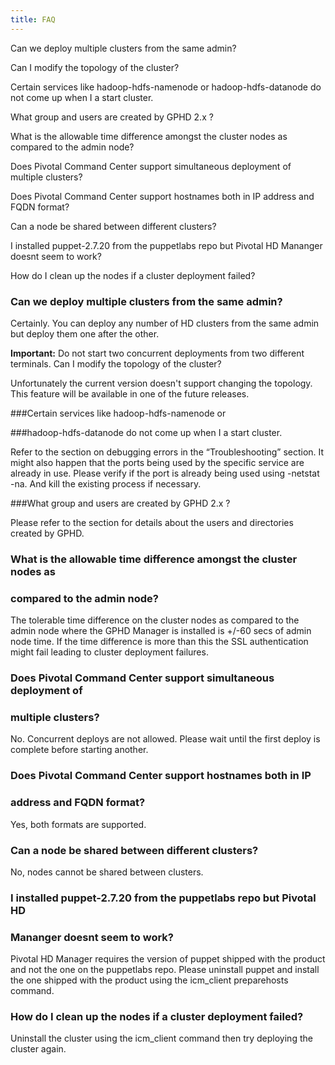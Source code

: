 ```yaml
---
title: FAQ
---
```


Can we deploy multiple clusters from the same admin?

Can I modify the topology of the cluster?

Certain services like hadoop-hdfs-namenode or hadoop-hdfs-datanode do not come
up when I a start cluster.

What group and users are created by GPHD 2.x ?

What is the allowable time difference amongst the cluster nodes as compared to the
admin node?

Does Pivotal Command Center support simultaneous deployment of multiple
clusters?

Does Pivotal Command Center support hostnames both in IP address and FQDN
format?

Can a node be shared between different clusters?

I installed puppet-2.7.20 from the puppetlabs repo but Pivotal HD Mananger doesnt
seem to work?

How do I clean up the nodes if a cluster deployment failed?


### Can we deploy multiple clusters from the same admin?

Certainly. You can deploy any number of HD clusters from the same admin but
deploy them one after the other.

**Important:** Do not start two concurrent deployments from two different terminals.
Can I modify the topology of the cluster?

Unfortunately the current version doesn't support changing the topology. This feature
will be available in one of the future releases.

###Certain services like hadoop-hdfs-namenode or

###hadoop-hdfs-datanode do not come up when I a start cluster.


Refer to the section on debugging errors in the “Troubleshooting” section. It might
also happen that the ports being used by the specific service are already in use. Please
verify if the port is already being used using -netstat -na. And kill the existing process
if necessary.

###What group and users are created by GPHD 2.x ?

Please refer to the section for details about the users and directories created by GPHD.

### What is the allowable time difference amongst the cluster nodes as

### compared to the admin node?

The tolerable time difference on the cluster nodes as compared to the admin node
where the GPHD Manager is installed is +/-60 secs of admin node time. If the time
difference is more than this the SSL authentication might fail leading to cluster
deployment failures.

### Does Pivotal Command Center support simultaneous deployment of 

### multiple clusters?

No. Concurrent deploys are not allowed. Please wait until the first deploy is complete
before starting another.

### Does Pivotal Command Center support hostnames both in IP 

### address and FQDN format?

Yes, both formats are supported.

### Can a node be shared between different clusters?

No, nodes cannot be shared between clusters.

### I installed puppet-2.7.20 from the puppetlabs repo but Pivotal HD

### Mananger doesnt seem to work?

Pivotal HD Manager requires the version of puppet shipped with the product and not
the one on the puppetlabs repo. Please uninstall puppet and install the one shipped
with the product using the icm_client preparehosts command.

### How do I clean up the nodes if a cluster deployment failed?

Uninstall the cluster using the icm_client command then try deploying the cluster
again.


